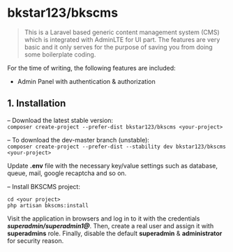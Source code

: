 # bkstar123/bkscms

> This is a Laravel based generic content management system (CMS) which is integrated with AdminLTE for UI part. The features are very basic and it only serves for the purpose of saving you from doing some boilerplate coding.  

For the time of writing, the following features are included:  
- Admin Panel with authentication & authorization  

## 1. Installation

&ndash; Download the latest stable version:  
```composer create-project --prefer-dist bkstar123/bkscms <your-project>```  

&ndash; To download the dev-master branch (unstable):  
```composer create-project --prefer-dist --stability dev bkstar123/bkscms <your-project>```  

Update **.env** file with the necessary key/value settings such as database, queue, mail, google recaptcha and so on.  

&ndash; Install BKSCMS project:
```
cd <your project>  
php artisan bkscms:install
```  

Visit the application in browsers and log in to it with the credentials ***superadmin/superadmin1@***. Then, create a real user and assign it with **superadmins** role. Finally, disable the default **superadmin** & **administrator** for security reason.  

